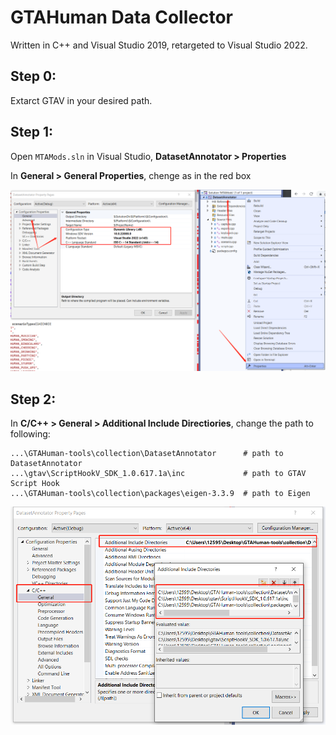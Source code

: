 # GTAHuman Data Collector

Written in C++ and Visual Studio 2019, retargeted to Visual Studio 2022.

## Step 0:
Extarct GTAV in your desired path.

## Step 1:
Open `MTAMods.sln` in Visual Studio, **DatasetAnnotator > Properties**

In **General > General Properties**, chenge as in the red box

![Properties1](/collection/instructions/insturct1.png)

## Step 2:

In **C/C++ > General > Additional Include Directiories**, change the path to following:
```
...\GTAHuman-tools\collection\DatasetAnnotator      # path to DatasetAnnotator
...\gtav\ScriptHookV_SDK_1.0.617.1a\inc             # path to GTAV Script Hook
...\GTAHuman-tools\collection\packages\eigen-3.3.9  # path to Eigen
```
![Properties2](/collection/instructions/insturct2.png)

